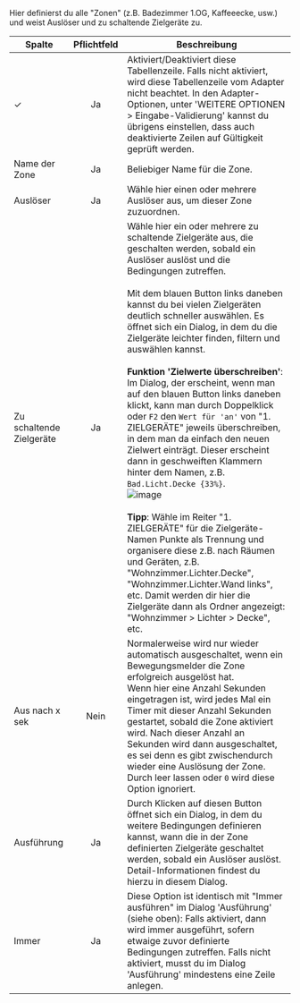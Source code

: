 Hier definierst du alle "Zonen" (z.B. Badezimmer 1.OG, Kaffeeecke, usw.) und weist Auslöser und zu schaltende Zielgeräte zu.

| Spalte   |  Pflichtfeld |  Beschreibung |
|----------|:------------:|-------|
| ✓        |  Ja          | Aktiviert/Deaktiviert diese Tabellenzeile. Falls nicht aktiviert, wird diese Tabellenzeile vom Adapter nicht beachtet. In den Adapter-Optionen, unter 'WEITERE OPTIONEN > Eingabe-Validierung' kannst du übrigens einstellen, dass auch deaktivierte Zeilen auf Gültigkeit geprüft werden. |
| Name der Zone |  Ja     | Beliebiger Name für die Zone. |
| Auslöser |  Ja     | Wähle hier einen oder mehrere Auslöser aus, um dieser Zone zuzuordnen. |
| Zu schaltende Zielgeräte |  Ja     | Wähle hier ein oder mehrere zu schaltende Zielgeräte aus, die geschalten werden, sobald ein Auslöser auslöst und die Bedingungen zutreffen.<br><br>Mit dem blauen Button links daneben kannst du bei vielen Zielgeräten deutlich schneller auswählen. Es öffnet sich ein Dialog, in dem du die Zielgeräte leichter finden, filtern und auswählen kannst.<br><br>**Funktion 'Zielwerte überschreiben'**: Im Dialog, der erscheint, wenn man auf den blauen Button links daneben klickt, kann man durch Doppelklick oder `F2` den `Wert für 'an'` von "1. ZIELGERÄTE" jeweils überschreiben, in dem man da einfach den neuen Zielwert einträgt. Dieser erscheint dann in geschweiften Klammern hinter dem Namen, z.B. `Bad.Licht.Decke {33%}`.<br>![image](https://github.com/Mic-M/ioBroker.smartcontrol/blob/master/admin/doc-md/img/table-zones_select-target-devices-overwrite.gif?raw=true)<br><br>**Tipp**: Wähle im Reiter "1. ZIELGERÄTE" für die Zielgeräte-Namen Punkte als Trennung und organisere diese z.B. nach Räumen und Geräten, z.B. "Wohnzimmer.Lichter.Decke", "Wohnzimmer.Lichter.Wand links", etc. Damit werden dir hier die Zielgeräte dann als Ordner angezeigt: "Wohnzimmer > Lichter > Decke", etc. |
| Aus nach x sek |  Nein   | Normalerweise wird nur wieder automatisch ausgeschaltet, wenn ein Bewegungsmelder die Zone erfolgreich ausgelöst hat.<br>Wenn hier eine Anzahl Sekunden eingetragen ist, wird jedes Mal ein Timer mit dieser Anzahl Sekunden gestartet, sobald die Zone aktiviert wird. Nach dieser Anzahl an Sekunden wird dann ausgeschaltet, es sei denn es gibt zwischendurch wieder eine Auslösung der Zone.<br>Durch leer lassen oder `0` wird diese Option ignoriert. |
| Ausführung |  Ja     | Durch Klicken auf diesen Button öffnet sich ein Dialog, in dem du weitere Bedingungen definieren kannst, wann die in der Zone definierten Zielgeräte geschaltet werden, sobald ein Auslöser auslöst. Detail-Informationen findest du hierzu in diesem Dialog. |
| Immer |  Ja     | Diese Option ist identisch mit "Immer ausführen" im Dialog 'Ausführung' (siehe oben): Falls aktiviert, dann wird immer ausgeführt, sofern etwaige zuvor definierte Bedingungen zutreffen. Falls nicht aktiviert, musst du im Dialog 'Ausführung' mindestens eine Zeile anlegen. |
